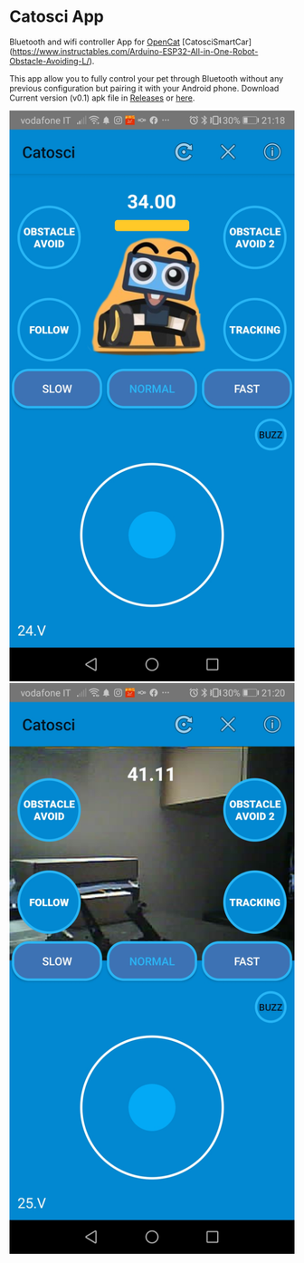 # Catosci App
Bluetooth and wifi controller App for 
    [OpenCat](https://www.petoi.com/)
    [CatosciSmartCar] (https://www.instructables.com/Arduino-ESP32-All-in-One-Robot-Obstacle-Avoiding-L/).

This app allow you to fully control your pet through Bluetooth without any previous configuration but pairing it with your Android phone.
Download Current version (v0.1) apk file in [Releases](https://github.com/EnriqueMoran/petoiBittleBluetoothController/releases/tag/v0.1) or [here](https://github.com/EnriqueMoran/petoiBittleBluetoothController/releases/download/v0.1/PetoiBittleBluetoothController.apk).

![alt tag](/readme_images/phone1.jpg)
![alt tag](/readme_images/phone2.jpg)


